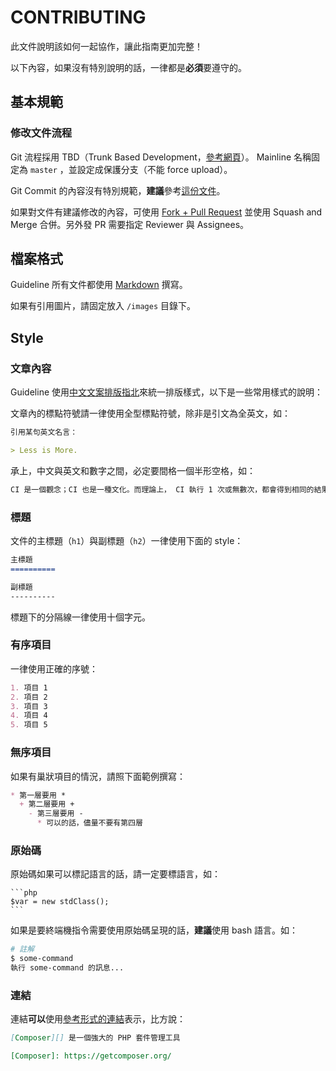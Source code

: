 CONTRIBUTING
==========

此文件說明該如何一起協作，讓此指南更加完整！

以下內容，如果沒有特別說明的話，一律都是**必須**要遵守的。

基本規範
----------

### 修改文件流程

Git 流程採用 TBD（Trunk Based Development，[參考網頁](http://paulhammant.com/2013/04/05/what-is-trunk-based-development/)）。 Mainline 名稱固定為 `master` ，並設定成保護分支（不能 force upload）。

Git Commit 的內容沒有特別規範，**建議**參考[這份文件](https://blog.louie.lu/2017/03/21/%E5%A6%82%E4%BD%95%E5%AF%AB%E4%B8%80%E5%80%8B-git-commit-message/)。

如果對文件有建議修改的內容，可使用 [Fork + Pull Request](https://git-scm.com/book/zh-tw/v2/GitHub-%E5%8F%83%E8%88%87%E4%B8%80%E5%80%8B%E5%B0%88%E6%A1%88) 並使用 Squash and Merge 合併。另外發 PR 需要指定 Reviewer 與 Assignees。

檔案格式
----------

Guideline 所有文件都使用 [Markdown][] 撰寫。

如果有引用圖片，請固定放入 `/images` 目錄下。

Style
----------

### 文章內容

Guideline 使用[中文文案排版指北](https://github.com/sparanoid/chinese-copywriting-guidelines/blob/master/README.md)來統一排版樣式，以下是一些常用樣式的說明：

文章內的標點符號請一律使用全型標點符號，除非是引文為全英文，如：

```markdown
引用某句英文名言：

> Less is More.
```

承上，中文與英文和數字之間，必定要間格一個半形空格，如：

```markdown
CI 是一個觀念；CI 也是一種文化。而理論上， CI 執行 1 次或無數次，都會得到相同的結果。
```

### 標題

文件的主標題（`h1`）與副標題（`h2`）一律使用下面的 style：

```markdown
主標題
==========

副標題
----------
```

標題下的分隔線一律使用十個字元。

### 有序項目

一律使用正確的序號：

```markdown
1. 項目 1
2. 項目 2
3. 項目 3
4. 項目 4
5. 項目 5
```

### 無序項目

如果有巢狀項目的情況，請照下面範例撰寫：

```markdown
* 第一層要用 *
  + 第二層要用 +
    - 第三層要用 -
      * 可以的話，儘量不要有第四層
```

### 原始碼

原始碼如果可以標記語言的話，請一定要標語言，如：

    ```php
    $var = new stdClass();
    ```

如果是要終端機指令需要使用原始碼呈現的話，**建議**使用 bash 語言。如：

```bash
# 註解
$ some-command
執行 some-command 的訊息...
```

### 連結

連結**可以**使用[參考形式的連結][]表示，比方說：

```markdown
[Composer][] 是一個強大的 PHP 套件管理工具

[Composer]: https://getcomposer.org/
```

[Markdown]: http://markdown.tw/
[參考形式的連結]: http://markdown.tw/#link
